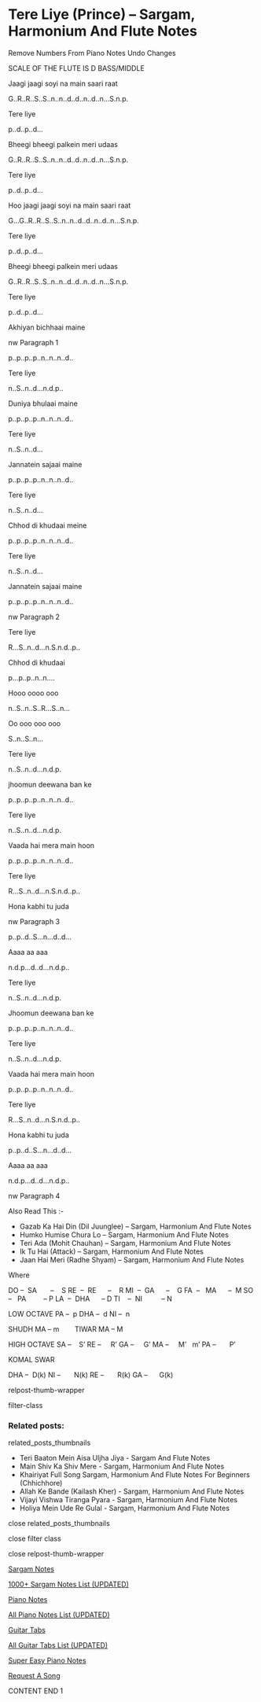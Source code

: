 
# Tere Liye (Prince) – Sargam, Harmonium And Flute Notes

Remove Numbers From Piano Notes
Undo Changes

SCALE OF THE FLUTE IS D BASS/MIDDLE

Jaagi jaagi soyi na main saari raat

G..R..R..S..S..n..n..d..d..n..d..n…S.n.p.

Tere liye

p..d..p..d…

Bheegi bheegi palkein meri udaas

G..R..R..S..S..n..n..d..d..n..d..n…S.n.p.

Tere liye

p..d..p..d…

Hoo jaagi jaagi soyi na main saari raat

G…G..R..R..S..S..n..n..d..d..n..d..n…S.n.p.

Tere liye

p..d..p..d…

Bheegi bheegi palkein meri udaas

G..R..R..S..S..n..n..d..d..n..d..n…S.n.p.

Tere liye

p..d..p..d…

Akhiyan bichhaai maine

nw Paragraph 1

p..p..p..p..n..n..n..d..

Tere liye

n..S..n..d…n.d.p..

Duniya bhulaai maine

p..p..p..p..n..n..n..d..

Tere liye

n..S..n..d…

Jannatein sajaai maine

p..p..p..p..n..n..n..d..

Tere liye

n..S..n..d…

Chhod di khudaai meine

p..p..p..p..n..n..n..d..

Tere liye

n..S..n..d…

Jannatein sajaai maine

p..p..p..p..n..n..n..d..

nw Paragraph 2

Tere liye

R…S..n..d…n.S.n.d..p..

Chhod di khudaai

p…p..p..n..n….

Hooo oooo ooo

n..S..n..S..R…S..n…

Oo ooo ooo ooo

S..n..S..n…

Tere liye

n..S..n..d…n.d.p.

jhoomun deewana ban ke

p..p..p..p..n..n..n..d..

Tere liye

n..S..n..d…n.d.p.

Vaada hai mera main hoon

p..p..p..p..n..n..n..d..

Tere liye

R…S..n..d…n.S.n.d..p..

Hona kabhi tu juda

nw Paragraph 3

p..p..d..S…n…d..d…

Aaaa aa aaa

n.d.p…d..d…n.d.p..

Tere liye

n..S..n..d…n.d.p.

Jhoomun deewana ban ke

p..p..p..p..n..n..n..d..

Tere liye

n..S..n..d…n.d.p.

Vaada hai mera main hoon

p..p..p..p..n..n..n..d..

Tere liye

R…S..n..d…n.S.n.d..p..

Hona kabhi tu juda

p..p..d..S…n…d..d…

Aaaa aa aaa

n.d.p…d..d…n.d.p..

nw Paragraph 4

Also Read This :-

* Gazab Ka Hai Din (Dil Juunglee) – Sargam, Harmonium And Flute Notes
* Humko Humise Chura Lo – Sargam, Harmonium And Flute Notes
* Teri Ada (Mohit Chauhan) – Sargam, Harmonium And Flute Notes
* Ik Tu Hai (Attack) – Sargam, Harmonium And Flute Notes
* Jaan Hai Meri (Radhe Shyam) – Sargam, Harmonium And Flute Notes

Where

DO –  SA       –    S
RE  –  RE      –    R
MI  –  GA      –    G
FA  –   MA      –  M
SO  –   PA         – P
LA  –  DHA      – D
TI    –  NI          – N

LOW OCTAVE
PA –  p
DHA –  d
NI –  n

SHUDH MA – m        TIWAR MA – M

HIGH OCTAVE
SA –    S’
RE –     R’
GA –     G’
MA –     M’   m’
PA –       P’

KOMAL SWAR

DHA –  D(k)
NI –       N(k)
RE –       R(k)
GA –      G(k)

relpost-thumb-wrapper

filter-class

### Related posts:

related_posts_thumbnails

* Teri Baaton Mein Aisa Uljha Jiya - Sargam And Flute Notes
* Main Shiv Ka Shiv Mere - Sargam, Harmonium And Flute Notes
* Khairiyat Full Song Sargam, Harmonium And Flute Notes For Beginners (Chhichhore)
* Allah Ke Bande (Kailash Kher) - Sargam, Harmonium And Flute Notes
* Vijayi Vishwa Tiranga Pyara - Sargam, Harmonium And Flute Notes
* Holiya Mein Ude Re Gulal - Sargam, Harmonium And Flute Notes

close related_posts_thumbnails

close filter class

close relpost-thumb-wrapper

[Sargam Notes](https://www.notationsworld.com/sargam-notes.html)

[1000+ Sargam Notes List (UPDATED)](https://www.notationsworld.com/all-songs-list-sargam-notes.html)

[Piano Notes](https://www.notationsworld.com/piano-notes.html)

[All Piano Notes List (UPDATED)](https://www.notationsworld.com/all-songs-list-piano-notes.html)

[Guitar Tabs](https://www.notationsworld.com/guitar-tabs.html)

[All Guitar Tabs List (UPDATED)](https://www.notationsworld.com/all-songs-list-guitar-tabs.html)

[Super Easy Piano Notes](https://studywall.in/)

[Request A Song](https://www.notationsworld.com/request-a-song.html)

CONTENT END 1

